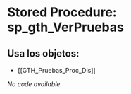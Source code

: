 # Stored Procedure: sp_gth_VerPruebas

## Usa los objetos:
- [[GTH_Pruebas_Proc_Dis]]

*No code available.*
